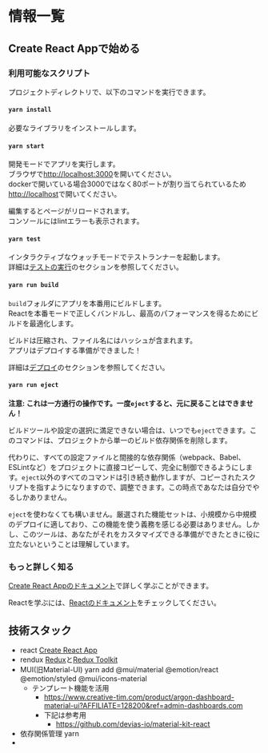 # 情報一覧

## Create React Appで始める

### 利用可能なスクリプト

プロジェクトディレクトリで、以下のコマンドを実行できます。

#### `yarn install`

必要なライブラリをインストールします。

#### `yarn start`

開発モードでアプリを実行します。\
ブラウザで[http://localhost:3000](http://localhost:3000)を開いてください。  
dockerで開いている場合3000ではなく80ポートが割り当てられているため[http://localhost](http://localhost)で開いてください。

編集するとページがリロードされます。\
コンソールにはlintエラーも表示されます。

#### `yarn test`

インタラクティブなウォッチモードでテストランナーを起動します。\
詳細は[テストの実行](https://facebook.github.io/create-react-app/docs/running-tests)のセクションを参照してください。

#### `yarn run build`

`build`フォルダにアプリを本番用にビルドします。\
Reactを本番モードで正しくバンドルし、最高のパフォーマンスを得るためにビルドを最適化します。

ビルドは圧縮され、ファイル名にはハッシュが含まれます。\
アプリはデプロイする準備ができました！

詳細は[デプロイ](https://facebook.github.io/create-react-app/docs/deployment)のセクションを参照してください。

#### `yarn run eject`

**注意: これは一方通行の操作です。一度`eject`すると、元に戻ることはできません！**

ビルドツールや設定の選択に満足できない場合は、いつでも`eject`できます。このコマンドは、プロジェクトから単一のビルド依存関係を削除します。

代わりに、すべての設定ファイルと間接的な依存関係（webpack、Babel、ESLintなど）をプロジェクトに直接コピーして、完全に制御できるようにします。`eject`以外のすべてのコマンドは引き続き動作しますが、コピーされたスクリプトを指すようになりますので、調整できます。この時点であなたは自分でやるしかありません。

`eject`を使わなくても構いません。厳選された機能セットは、小規模から中規模のデプロイに適しており、この機能を使う義務を感じる必要はありません。しかし、このツールは、あなたがそれをカスタマイズできる準備ができたときに役に立たないということは理解しています。

### もっと詳しく知る

[Create React Appのドキュメント](https://facebook.github.io/create-react-app/docs/getting-started)で詳しく学ぶことができます。

Reactを学ぶには、[Reactのドキュメント](https://reactjs.org/)をチェックしてください。


## 技術スタック
- react [Create React App](https://github.com/facebook/create-react-app)
- rendux [Redux](https://redux.js.org/)と[Redux Toolkit](https://redux-toolkit.js.org/)
- MUI(旧Material-UI) yarn add @mui/material @emotion/react @emotion/styled @mui/icons-material
  - テンプレート機能を活用
    - https://www.creative-tim.com/product/argon-dashboard-material-ui?AFFILIATE=128200&ref=admin-dashboards.com
    - 下記は参考用
      - https://github.com/devias-io/material-kit-react
- 依存関係管理 yarn
- 
